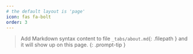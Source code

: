 ```yaml
---
# the default layout is 'page'
icon: fas fa-bolt
order: 3
---
```


> Add Markdown syntax content to file `_tabs/about.md`{: .filepath } and it will show up on this page.
{: .prompt-tip }
